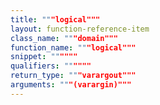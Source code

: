 ```yaml
---
title: """logical"""
layout: function-reference-item
class_name: """domain"""
function_name: """logical"""
snippet: """"""
qualifiers: """"""
return_type: """varargout"""
arguments: """(varargin)"""
---
```


